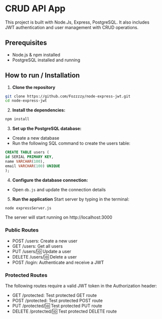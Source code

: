 # CRUD API App

This project is built with Node.Js, Express, PostgreSQL. It also includes JWT authentication and user management with CRUD operations.

## Prerequisites

- Node.js & npm installed
- PostgreSQL installed and running

## How to run / Installation

1. **Clone the repository**

```bash
git clone https://github.com/Fozzzzy/node-express-jwt.git
cd node-express-jwt
```

2. **Install the dependencies:**

```bash
npm install
```

3. **Set up the PostgreSQL database:**

- Create a new database
- Run the following SQL command to create the users table:

```sql
CREATE TABLE users (
id SERIAL PRIMARY KEY,
name VARCHAR(100),
email VARCHAR(100) UNIQUE
);
```

4. **Configure the database connection:**

- Open `db.js` and update the connection details

5. **Run the application**
   Start server by typing in the terminal:

```bash
node expressServer.js
```

The server will start running on http://localhost:3000

### Public Routes

- POST /users: Create a new user
- GET /users: Get all users
- PUT /users/:id: Update a user
- DELETE /users/:id: Delete a user
- POST /login: Authenticate and receive a JWT

### Protected Routes

The following routes require a valid JWT token in the Authorization header:

- GET /protected: Test protected GET route
- POST /protected: Test protected POST route
- PUT /protected/:id: Test protected PUT route
- DELETE /protected/:id: Test protected DELETE route

